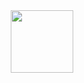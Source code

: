 <div id="header" align="center">
  <img src="https://lh3.googleusercontent.com/7u5erfMyxttWl5rM-nH0xnuTJU4EB6ZU9F9VbVYuTbGCWwlA5qfgDJ1-7J_8JR48xAi92nw7vXk88fzjEhPkwgFGQSOu9dX9XA" width="100"/>
</div>
